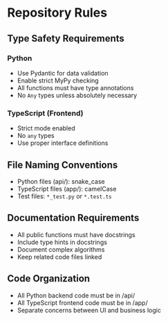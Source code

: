 # Repository Rules

## Type Safety Requirements

### Python
- Use Pydantic for data validation
- Enable strict MyPy checking
- All functions must have type annotations
- No `Any` types unless absolutely necessary

### TypeScript (Frontend)
- Strict mode enabled
- No `any` types
- Use proper interface definitions

## File Naming Conventions
- Python files (api/): snake_case
- TypeScript files (app/): camelCase
- Test files: `*_test.py` or `*.test.ts`

## Documentation Requirements
- All public functions must have docstrings
- Include type hints in docstrings
- Document complex algorithms
- Keep related code files linked

## Code Organization
- All Python backend code must be in /api/
- All TypeScript frontend code must be in /app/
- Separate concerns between UI and business logic
